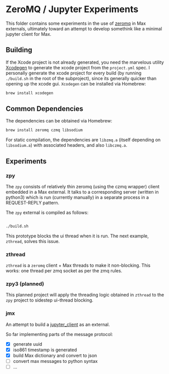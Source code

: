 # ZeroMQ / Jupyter Experiments

This folder contains some experiments in the use of [zeromq](https://zeromq.org) in Max externals, ultimately toward an attempt to develop somethink like a minimal jupyter client for Max.

## Building

If the Xcode project is not already generated, you need the marvelous utility [Xcodegen](https://github.com/yonaskolb/XcodeGen) to generate the xcode project from the `project.yml` spec. I personally generate the xcode project for every build (by running `./build.sh` in the root of the subproject), since its generally quicker than opening up the xcode gui. `Xcodegen` can be installed via Homebrew:

```bash
brew install xcodegen
```

## Common Dependencies

The dependencies can be obtained via Homebrew:

```bash
brew install zeromq czmq libsodium
```

For static compilation, the dependencies are `libzmq.a` (itself depending on `libsodium.a`) with associated headers, and also `libczmq.a`.

## Experiments

### zpy

The `zpy` consists of relatively thin zeromq (using the czmq wrapper) client embedded in a Max external. It talks to a corresponding server (written in python3) which is run (currently manually) in a separate process in a  REQUEST-REPLY pattern.

The `zpy` external is compiled as follows:

```bash

./build.sh

```

This prototype blocks the ui thread when it is run. The next example, `zthread`, solves this issue.

### zthread

`zthread` is a `zeromq` client + Max threads to make it non-blocking. This works: one thread per zmq socket as per the zmq rules.

### zpy3 (planned)

This planned project will apply the threading logic obtained in `zthread` to the `zpy` project to sidestep ui-thread blocking.

### jmx

An attempt to build a [jupyter_client](https://jupyter-client.readthedocs.io/en/stable/messaging.html) as an external.

So far implementing parts of the message protocol:

- [x] generate uuid
- [x] iso861 timestamp is generated
- [x] build Max dictionary and convert to json
- [ ] convert max messages to python syntax
- [ ] ...

